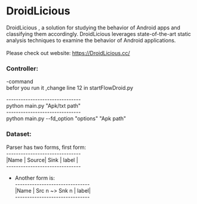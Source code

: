# DroidLicious

DroidLicious , a solution for studying the behavior of Android apps and classifying them accordingly. DroidLicious leverages state-of-the-art static analysis techniques to examine the behavior of Android applications.  <br/>
<br/>
Please check out website: https://DroidLicious.cc/<br/>

### Controller:
-command <br/>
befor you run it ,change line 12 in startFlowDroid.py <br/>

-------------------------------<br/>
python main.py "Apk/txt path" <br/>
-------------------------------<br/>
python main.py --fd_option "options" "Apk path"

### Dataset:
Parser has two forms, first form:<br/>
-------------------------------<br/>
|Name | Source| Sink | label  |<br/>
-------------------------------<br/>


- Another form is: <br/>
-------------------------------<br/>
|Name | Src n ~> Snk n | label|<br/>
-------------------------------<br/>


